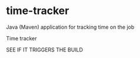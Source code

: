 # time-tracker
Java (Maven) application for tracking time on the job

Time tracker

SEE IF IT TRIGGERS THE BUILD
